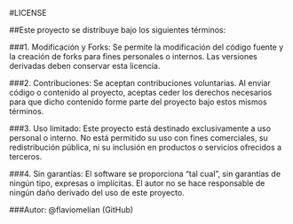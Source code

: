 #LICENSE

##Este proyecto se distribuye bajo los siguientes términos:

###1. Modificación y Forks:
   Se permite la modificación del código fuente y la creación de forks para fines personales o internos.
   Las versiones derivadas deben conservar esta licencia.

###2. Contribuciones:
   Se aceptan contribuciones voluntarias. Al enviar código o contenido al proyecto, aceptas ceder los derechos
   necesarios para que dicho contenido forme parte del proyecto bajo estos mismos términos.

###3. Uso limitado:
   Este proyecto está destinado exclusivamente a uso personal o interno.
   No está permitido su uso con fines comerciales, su redistribución pública, ni su inclusión en productos o servicios ofrecidos a terceros.

###4. Sin garantías:
   El software se proporciona “tal cual”, sin garantías de ningún tipo, expresas o implícitas.
   El autor no se hace responsable de ningún daño derivado del uso de este proyecto.

###Autor: @flaviomelian (GitHub)
